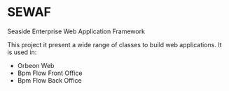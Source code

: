 # SEWAF
Seaside Enterprise Web Application Framework

This project it present a wide range of classes to build web applications.
It is used in:<br>
* Orbeon Web 
* Bpm Flow Front Office
* Bpm Flow Back Office

